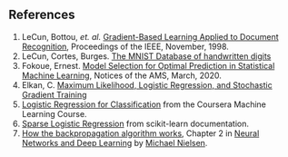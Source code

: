 ## References

1. LeCun, Bottou, *et. al.* [Gradient-Based Learning Applied to Document Recognition](http://yann.lecun.com/exdb/publis/pdf/lecun-98.pdf), Proceedings of the IEEE, November, 1998. 
2. LeCun, Cortes, Burges. [The MNIST Database of handwritten digits](http://yann.lecun.com/exdb/mnist/)
3. Fokoue, Ernest.  [Model Selection for Optimal Prediction in Statistical Machine Learning](https://bit.ly/2tOuAWt),
Notices of the AMS, March, 2020.
4. Elkan, C.  [Maximum Likelihood, Logistic Regression, and Stochastic Gradient Training](http://cseweb.ucsd.edu/~elkan/250Bwinter2011/logreg.pdf)
5. [Logistic Regression for Classification](https://www.coursera.org/lecture/machine-learning/classification-wlPeP) from the Coursera Machine Learning Course.
6. [Sparse Logistic Regression](https://scikit-learn.org/stable/auto_examples/linear_model/plot_sparse_logistic_regression_mnist.html) from scikit-learn documentation.
7. [How the backpropagation algorithm works](http://neuralnetworksanddeeplearning.com/chap2.html), Chapter 2 in
[Neural Networks and Deep Learning](http://neuralnetworksanddeeplearning.com/index.html) by [Michael Nielsen](http://michaelnielsen.org).

